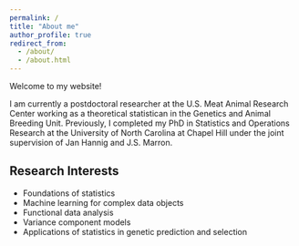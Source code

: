 ```yaml
---
permalink: /
title: "About me"
author_profile: true
redirect_from: 
  - /about/
  - /about.html
---
```

Welcome to my website! 

I am currently a postdoctoral researcher at the U.S. Meat Animal Research Center working as a theoretical statistican in the Genetics and Animal Breeding Unit. Previously, I completed my PhD in Statistics and Operations Research at the University of North Carolina at Chapel Hill under the joint supervision of Jan Hannig and J.S. Marron. 

## Research Interests
- Foundations of statistics
- Machine learning for complex data objects
- Functional data analysis
- Variance component models
- Applications of statistics in genetic prediction and selection
